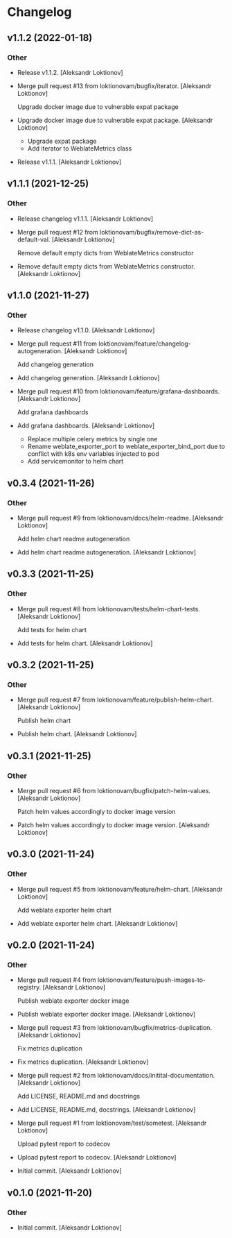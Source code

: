 # Changelog


## v1.1.2 (2022-01-18)

### Other

* Release v1.1.2. [Aleksandr Loktionov]

* Merge pull request #13 from loktionovam/bugfix/iterator. [Aleksandr Loktionov]

  Upgrade docker image due to vulnerable expat package

* Upgrade docker image due to vulnerable expat package. [Aleksandr Loktionov]

  * Upgrade expat package
  * Add iterator to WeblateMetrics class

* Release v1.1.1. [Aleksandr Loktionov]


## v1.1.1 (2021-12-25)

### Other

* Release changelog v1.1.1. [Aleksandr Loktionov]

* Merge pull request #12 from loktionovam/bugfix/remove-dict-as-default-val. [Aleksandr Loktionov]

  Remove default empty dicts from WeblateMetrics constructor

* Remove default empty dicts from WeblateMetrics constructor. [Aleksandr Loktionov]


## v1.1.0 (2021-11-27)

### Other

* Release changelog v1.1.0. [Aleksandr Loktionov]

* Merge pull request #11 from loktionovam/feature/changelog-autogeneration. [Aleksandr Loktionov]

  Add changelog generation

* Add changelog generation. [Aleksandr Loktionov]

* Merge pull request #10 from loktionovam/feature/grafana-dashboards. [Aleksandr Loktionov]

  Add grafana dashboards

* Add grafana dashboards. [Aleksandr Loktionov]

  * Replace multiple celery metrics by single one
  * Rename weblate_exporter_port to weblate_exporter_bind_port due to conflict with k8s env variables injected to pod
  * Add servicemonitor to helm chart


## v0.3.4 (2021-11-26)

### Other

* Merge pull request #9 from loktionovam/docs/helm-readme. [Aleksandr Loktionov]

  Add helm chart readme autogeneration

* Add helm chart readme autogeneration. [Aleksandr Loktionov]


## v0.3.3 (2021-11-25)

### Other

* Merge pull request #8 from loktionovam/tests/helm-chart-tests. [Aleksandr Loktionov]

  Add tests for helm chart

* Add tests for helm chart. [Aleksandr Loktionov]


## v0.3.2 (2021-11-25)

### Other

* Merge pull request #7 from loktionovam/feature/publish-helm-chart. [Aleksandr Loktionov]

  Publish helm chart

* Publish helm chart. [Aleksandr Loktionov]


## v0.3.1 (2021-11-25)

### Other

* Merge pull request #6 from loktionovam/bugfix/patch-helm-values. [Aleksandr Loktionov]

  Patch helm values accordingly to docker image version

* Patch helm values accordingly to docker image version. [Aleksandr Loktionov]


## v0.3.0 (2021-11-24)

### Other

* Merge pull request #5 from loktionovam/feature/helm-chart. [Aleksandr Loktionov]

  Add weblate exporter helm chart

* Add weblate exporter helm chart. [Aleksandr Loktionov]


## v0.2.0 (2021-11-24)

### Other

* Merge pull request #4 from loktionovam/feature/push-images-to-registry. [Aleksandr Loktionov]

  Publish weblate exporter docker image

* Publish weblate exporter docker image. [Aleksandr Loktionov]

* Merge pull request #3 from loktionovam/bugfix/metrics-duplication. [Aleksandr Loktionov]

  Fix metrics duplication

* Fix metrics duplication. [Aleksandr Loktionov]

* Merge pull request #2 from loktionovam/docs/initital-documentation. [Aleksandr Loktionov]

  Add LICENSE, README.md and docstrings

* Add LICENSE, README.md, docstrings. [Aleksandr Loktionov]

* Merge pull request #1 from loktionovam/test/sometest. [Aleksandr Loktionov]

  Upload pytest report to codecov

* Upload pytest report to codecov. [Aleksandr Loktionov]

* Initial commit. [Aleksandr Loktionov]


## v0.1.0 (2021-11-20)

### Other

* Initial commit. [Aleksandr Loktionov]


